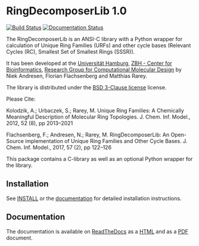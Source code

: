 # RingDecomposerLib 1.0

[![Build Status](https://travis-ci.org/rareylab/RingDecomposerLib.svg?branch=master)](https://travis-ci.org/rareylab/RingDecomposerLib)
[![Documentation Status](https://readthedocs.org/projects/ringdecomposerlib/badge/?version=latest)](http://ringdecomposerlib.readthedocs.io/en/latest/?badge=latest)


The RingDecomposerLib is an ANSI-C library with a Python wrapper for
calculation of Unique Ring Families (URFs) and other cycle bases
(Relevant Cycles (RC), Smallest Set of Smallest Rings (SSSR)).

It has been developed at the
[Universität Hamburg](https://www.uni-hamburg.de/),
[ZBH - Center for Bioinformatics](http://www.zbh.uni-hamburg.de),
[Research Group for Computational Molecular Design](http://www.zbh.uni-hamburg.de/amd)
by Niek Andresen, Florian Flachsenberg and Matthias Rarey.

The library is distributed under the [BSD 3-Clause license](https://opensource.org/licenses/BSD-3-Clause) license.

Please Cite:

Kolodzik, A.; Urbaczek, S.; Rarey, M.
Unique Ring Families: A Chemically Meaningful Description of Molecular Ring Topologies.
J. Chem. Inf. Model., 2012, 52 (8), pp 2013–2021

Flachsenberg, F.; Andresen, N.; Rarey, M.
RingDecomposerLib: An Open-Source implementation of Unique Ring Families and Other Cycle Bases.
J. Chem. Inf. Model., 2017, 57 (2), pp 122–126

This package contains a C-library as well as an optional Python wrapper for the library.

## Installation

See [INSTALL](INSTALL) or the [documentation](http://ringdecomposerlib.readthedocs.io/en/latest/install.html) for detailed installation instructions.

## Documentation

The documentation is available on [ReadTheDocs](https://readthedocs.org/) as a [HTML](http://ringdecomposerlib.readthedocs.io/en/latest)
and as a [PDF](http://ringdecomposerlib.readthedocs.io/en/latest/refman.pdf) document.
